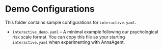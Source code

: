 # Demo Configurations

This folder contains sample configurations for `interactive.yaml`.

- `interactive_demo.yaml` – A minimal example following our psychological risk scale format. You can copy this file as your starting `interactive.yaml` when experimenting with AnnaAgent.
